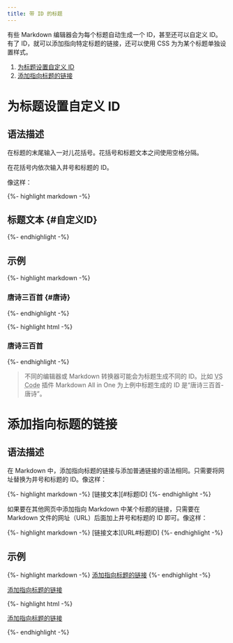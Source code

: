 ```yaml
---
title: 带 ID 的标题
---
```


有些 Markdown 编辑器会为每个标题自动生成一个 ID，甚至还可以自定义 ID。有了 ID，就可以添加指向特定标题的链接，还可以使用 CSS 为为某个标题单独设置样式。

1. [为标题设置自定义 ID](#为标题设置自定义-id)
2. [添加指向标题的链接](#添加指向标题的链接)

# 为标题设置自定义 ID

## 语法描述

在标题的末尾输入一对儿花括号。花括号和标题文本之间使用空格分隔。

在花括号内依次输入井号和标题的 ID。

像这样：

{%- highlight markdown -%}
## 标题文本 {#自定义ID}
{%- endhighlight -%}

## 示例

{%- highlight markdown -%}
### 唐诗三百首 {#唐诗}
{%- endhighlight -%}

{%- highlight html -%}
<h3 id="唐诗">唐诗三百首</h3>
{%- endhighlight -%}

> 不同的编辑器或 Markdown 转换器可能会为标题生成不同的 ID。比如 <abbr title="Visual Studio Code">VS Code</abbr> 插件 Markdown All in One 为上例中标题生成的 ID 是“唐诗三百首-唐诗”。

# 添加指向标题的链接

## 语法描述

在 Markdown 中，添加指向标题的链接与添加普通链接的语法相同。只需要将网址替换为井号和标题的 ID。像这样：

{%- highlight markdown -%}
[链接文本][#标题ID]
{%- endhighlight -%}

如果要在其他网页中添加指向 Markdown 中某个标题的链接，只需要在 Markdown 文件的网址（URL）后面加上井号和标题的 ID 即可。像这样：

{%- highlight markdown -%}
[链接文本][URL#标题ID]
{%- endhighlight -%}

## 示例

{%- highlight markdown -%}
[添加指向标题的链接](#添加指向标题的链接)
{%- endhighlight -%}

<div class='exmp'>
  <div class='exmp-container'>
    <p><a href="#%E6%B7%BB%E5%8A%A0%E6%8C%87%E5%90%91%E6%A0%87%E9%A2%98%E7%9A%84%E9%93%BE%E6%8E%A5">添加指向标题的链接</a></p>
  </div>
</div>

{%- highlight html -%}
<p><a href="#%E6%B7%BB%E5%8A%A0%E6%8C%87%E5%90%91%E6%A0%87%E9%A2%98%E7%9A%84%E9%93%BE%E6%8E%A5">添加指向标题的链接</a></p>
{%- endhighlight -%}
